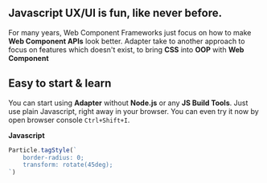 ## Javascript UX/UI is fun, like never before.

For many years, Web Component Frameworks just focus on how to make
**Web Component APIs** look better. Adapter take to another approach
to focus on features which doesn't exist, to bring **CSS** into **OOP**
with **Web Component**

## Easy to start & learn
You can start using **Adapter** without **Node.js** or any
**JS Build Tools**. Just use plain Javascript, right away in your browser.
You can even try it now by open browser console `Ctrl+Shift+I`.

<el-code-block>
    <div el="bar-top-left">
        <b>Javascript</b>
    </div>

```js
Particle.tagStyle(`
    border-radius: 0;
    transform: rotate(45deg);
`)
```

</el-code-block>
